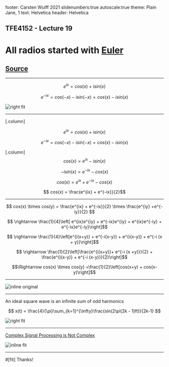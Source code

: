 footer: Carsten Wulff 2021
slidenumbers:true
autoscale:true
theme: Plain Jane, 1
text:  Helvetica
header:  Helvetica

## TFE4152 - Lecture 19
# All radios started with [Euler](https://en.wikipedia.org/wiki/Leonhard_Euler)

## [Source](https://github.com/wulffern/dic2021/blob/main/lectures/l19_radios.md)

---

$$ e^{ix} = cos(x)  + i sin(x)$$

$$ e^{-ix} = cos(-x) - i sin(-x) = cos(x) - i sin(x) $$

![right fit](https://upload.wikimedia.org/wikipedia/commons/thumb/3/38/Sine_cosine_plot.svg/800px-Sine_cosine_plot.svg.png)

---

[.column]

$$ e^{ix} = cos(x)  + i sin(x)$$

$$ e^{-ix} = cos(-x) - i sin(-x) = cos(x) - i sin(x) $$


[.column]
$$ cos(x) = e^{ix} - i sin(x)$$

$$ -i sin(x) = e^{-ix} - cos(x)$$

$$ cos(x) = e^{ix} + e^{-ix} - cos(x)$$

$$  cos(x) = \frac{e^{ix} + e^{-ix}}{2}$$

---

$$ cos(x) \times cos(y) = \frac{e^{ix} + e^{-ix}}{2} \times \frac{e^{iy}
+e^{-iy}}{2} $$

$$ \rightarrow \frac{1}{4}\left[ e^{ix}e^{iy} + e^{-ix}e^{iy} + e^{ix}e^{-iy} + e^{-ix}e^{-iy}\right]$$

$$ \rightarrow \frac{1}{4}\left[e^{i(x+y)} + e^{-i(x-y)} + e^{i(x-y)} + e^{-i (x + y)}\right]$$

$$ \rightarrow \frac{1}{2}\left[\frac{e^{i(x+y)}+ e^{-i (x +y)}}{2} + \frac{e^{i(x-y)} + e^{-i (x-y)}}{2}\right]$$

$$\Rightarrow cos(x) \times cos(y) =\frac{1}{2}\left[cos(x+y) + cos(x-y)\right]$$ 

---

![inline original](https://upload.wikimedia.org/wikipedia/commons/9/92/Phase_shifter_using_IQ_modulator.gif)

---

An ideal square wave is an infinite sum of odd harmonics

$$ x(t) = \frac{4}{\pi}\sum_{k=1}^{\infty}\frac{sin(2\pi(2k - 1)ft)}{2k-1} $$

![right fit](https://upload.wikimedia.org/wikipedia/commons/thumb/b/bc/Fourier_series_for_square_wave.gif/350px-Fourier_series_for_square_wave.gif)

---

[Complex Signal Processing is Not
Complex](https://ieeexplore.ieee.org/stamp/stamp.jsp?arnumber=1333231) 

![inline fit](../media/l19/complex.png)




---
#[fit] Thanks!





